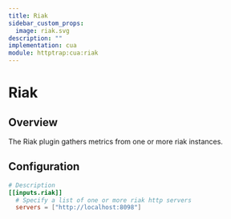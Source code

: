 ```yaml
---
title: Riak
sidebar_custom_props:
  image: riak.svg
description: ""
implementation: cua
module: httptrap:cua:riak
---
```


# Riak

## Overview

The Riak plugin gathers metrics from one or more riak instances.

## Configuration

```toml
# Description
[[inputs.riak]]
  # Specify a list of one or more riak http servers
  servers = ["http://localhost:8098"]
```
